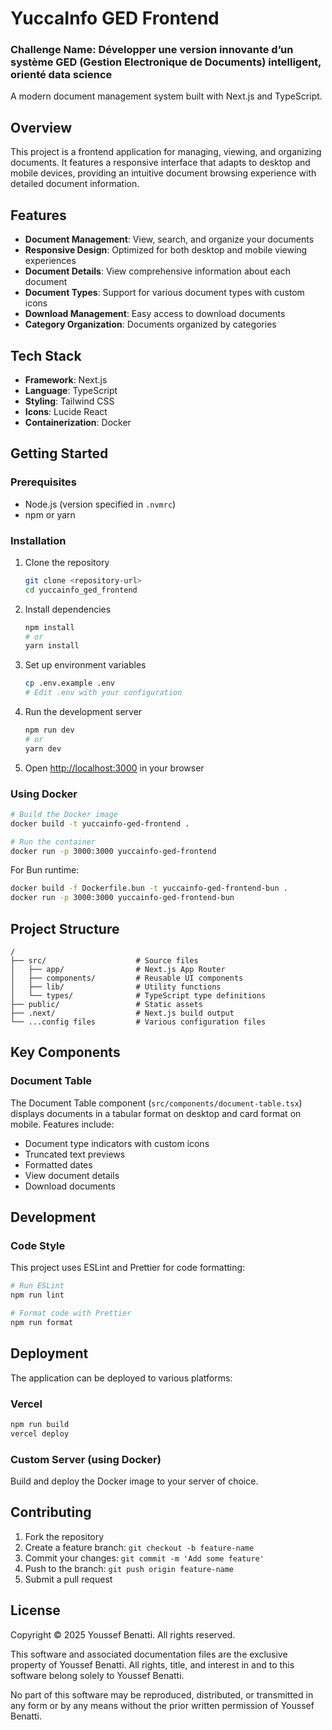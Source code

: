 # YuccaInfo GED Frontend

### Challenge Name: Développer une version innovante d’un système GED (Gestion Electronique de Documents) intelligent, orienté data science


A modern document management system built with Next.js and TypeScript.

## Overview

This project is a frontend application for managing, viewing, and organizing documents. It features a responsive interface that adapts to desktop and mobile devices, providing an intuitive document browsing experience with detailed document information.

## Features

- **Document Management**: View, search, and organize your documents
- **Responsive Design**: Optimized for both desktop and mobile viewing experiences
- **Document Details**: View comprehensive information about each document
- **Document Types**: Support for various document types with custom icons
- **Download Management**: Easy access to download documents
- **Category Organization**: Documents organized by categories

## Tech Stack

- **Framework**: Next.js
- **Language**: TypeScript
- **Styling**: Tailwind CSS
- **Icons**: Lucide React
- **Containerization**: Docker

## Getting Started

### Prerequisites

- Node.js (version specified in `.nvmrc`)
- npm or yarn

### Installation

1. Clone the repository
   ```bash
   git clone <repository-url>
   cd yuccainfo_ged_frontend
   ```

2. Install dependencies
   ```bash
   npm install
   # or
   yarn install
   ```

3. Set up environment variables
   ```bash
   cp .env.example .env
   # Edit .env with your configuration
   ```

4. Run the development server
   ```bash
   npm run dev
   # or
   yarn dev
   ```

5. Open [http://localhost:3000](http://localhost:3000) in your browser

### Using Docker

```bash
# Build the Docker image
docker build -t yuccainfo-ged-frontend .

# Run the container
docker run -p 3000:3000 yuccainfo-ged-frontend
```

For Bun runtime:
```bash
docker build -f Dockerfile.bun -t yuccainfo-ged-frontend-bun .
docker run -p 3000:3000 yuccainfo-ged-frontend-bun
```

## Project Structure

```
/
├── src/                    # Source files
│   ├── app/                # Next.js App Router
│   ├── components/         # Reusable UI components
│   ├── lib/                # Utility functions
│   └── types/              # TypeScript type definitions
├── public/                 # Static assets
├── .next/                  # Next.js build output
└── ...config files         # Various configuration files
```

## Key Components

### Document Table

The Document Table component (`src/components/document-table.tsx`) displays documents in a tabular format on desktop and card format on mobile. Features include:

- Document type indicators with custom icons
- Truncated text previews
- Formatted dates
- View document details
- Download documents

## Development

### Code Style

This project uses ESLint and Prettier for code formatting:

```bash
# Run ESLint
npm run lint

# Format code with Prettier
npm run format
```

## Deployment

The application can be deployed to various platforms:

### Vercel

```bash
npm run build
vercel deploy
```

### Custom Server (using Docker)

Build and deploy the Docker image to your server of choice.

## Contributing

1. Fork the repository
2. Create a feature branch: `git checkout -b feature-name`
3. Commit your changes: `git commit -m 'Add some feature'`
4. Push to the branch: `git push origin feature-name`
5. Submit a pull request

## License


Copyright © 2025 Youssef Benatti. All rights reserved.

This software and associated documentation files are the exclusive property of Youssef Benatti. All rights, title, and interest in and to this software belong solely to Youssef Benatti.

No part of this software may be reproduced, distributed, or transmitted in any form or by any means without the prior written permission of Youssef Benatti.
